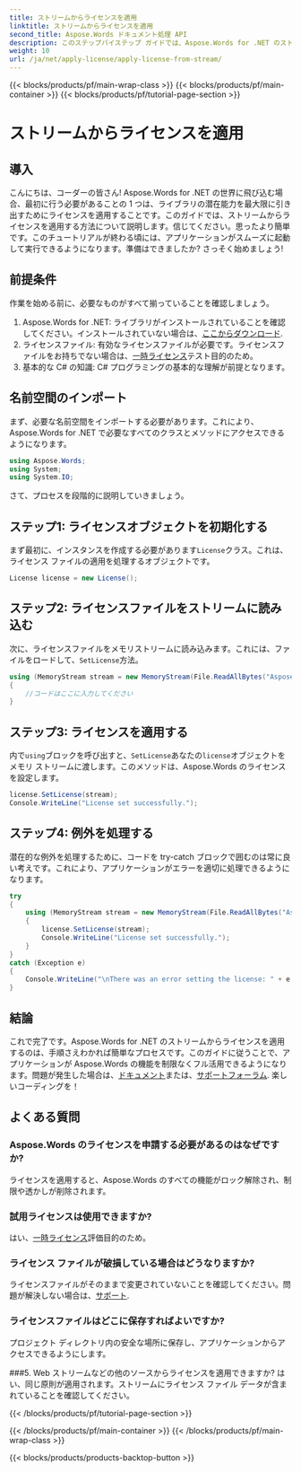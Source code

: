 ```yaml
---
title: ストリームからライセンスを適用
linktitle: ストリームからライセンスを適用
second_title: Aspose.Words ドキュメント処理 API
description: このステップバイステップ ガイドでは、Aspose.Words for .NET のストリームからライセンスを適用する方法を学習します。Aspose.Words の可能性を最大限に引き出します。
weight: 10
url: /ja/net/apply-license/apply-license-from-stream/
---
```


{{< blocks/products/pf/main-wrap-class >}}
{{< blocks/products/pf/main-container >}}
{{< blocks/products/pf/tutorial-page-section >}}

# ストリームからライセンスを適用

## 導入

こんにちは、コーダーの皆さん! Aspose.Words for .NET の世界に飛び込む場合、最初に行う必要があることの 1 つは、ライブラリの潜在能力を最大限に引き出すためにライセンスを適用することです。このガイドでは、ストリームからライセンスを適用する方法について説明します。信じてください。思ったより簡単です。このチュートリアルが終わる頃には、アプリケーションがスムーズに起動して実行できるようになります。準備はできましたか? さっそく始めましょう!

## 前提条件

作業を始める前に、必要なものがすべて揃っていることを確認しましょう。

1.  Aspose.Words for .NET: ライブラリがインストールされていることを確認してください。インストールされていない場合は、[ここからダウンロード](https://releases.aspose.com/words/net/).
2. ライセンスファイル: 有効なライセンスファイルが必要です。ライセンスファイルをお持ちでない場合は、[一時ライセンス](https://purchase.aspose.com/temporary-license/)テスト目的のため。
3. 基本的な C# の知識: C# プログラミングの基本的な理解が前提となります。

## 名前空間のインポート

まず、必要な名前空間をインポートする必要があります。これにより、Aspose.Words for .NET で必要なすべてのクラスとメソッドにアクセスできるようになります。

```csharp
using Aspose.Words;
using System;
using System.IO;
```

さて、プロセスを段階的に説明していきましょう。

## ステップ1: ライセンスオブジェクトを初期化する

まず最初に、インスタンスを作成する必要があります`License`クラス。これは、ライセンス ファイルの適用を処理するオブジェクトです。

```csharp
License license = new License();
```

## ステップ2: ライセンスファイルをストリームに読み込む

次に、ライセンスファイルをメモリストリームに読み込みます。これには、ファイルをロードして、`SetLicense`方法。

```csharp
using (MemoryStream stream = new MemoryStream(File.ReadAllBytes("Aspose.Words.lic")))
{
    //コードはここに入力してください
}
```

## ステップ3: ライセンスを適用する

内で`using`ブロックを呼び出すと、`SetLicense`あなたの`license`オブジェクトをメモリ ストリームに渡します。このメソッドは、Aspose.Words のライセンスを設定します。

```csharp
license.SetLicense(stream);
Console.WriteLine("License set successfully.");
```

## ステップ4: 例外を処理する

潜在的な例外を処理するために、コードを try-catch ブロックで囲むのは常に良い考えです。これにより、アプリケーションがエラーを適切に処理できるようになります。

```csharp
try
{
    using (MemoryStream stream = new MemoryStream(File.ReadAllBytes("Aspose.Words.lic")))
    {
        license.SetLicense(stream);
        Console.WriteLine("License set successfully.");
    }
}
catch (Exception e)
{
    Console.WriteLine("\nThere was an error setting the license: " + e.Message);
}
```

## 結論

これで完了です。Aspose.Words for .NET のストリームからライセンスを適用するのは、手順さえわかれば簡単なプロセスです。このガイドに従うことで、アプリケーションが Aspose.Words の機能を制限なくフル活用できるようになります。問題が発生した場合は、[ドキュメント](https://reference.aspose.com/words/net/)または、[サポートフォーラム](https://forum.aspose.com/c/words/8). 楽しいコーディングを！

## よくある質問

### Aspose.Words のライセンスを申請する必要があるのはなぜですか?
ライセンスを適用すると、Aspose.Words のすべての機能がロック解除され、制限や透かしが削除されます。

### 試用ライセンスは使用できますか?
はい、[一時ライセンス](https://purchase.aspose.com/temporary-license/)評価目的のため。

### ライセンス ファイルが破損している場合はどうなりますか?
ライセンスファイルがそのままで変更されていないことを確認してください。問題が解決しない場合は、[サポート](https://forum.aspose.com/c/words/8).

### ライセンスファイルはどこに保存すればよいですか?
プロジェクト ディレクトリ内の安全な場所に保存し、アプリケーションからアクセスできるようにします。

###5. Web ストリームなどの他のソースからライセンスを適用できますか?
はい、同じ原則が適用されます。ストリームにライセンス ファイル データが含まれていることを確認してください。

{{< /blocks/products/pf/tutorial-page-section >}}

{{< /blocks/products/pf/main-container >}}
{{< /blocks/products/pf/main-wrap-class >}}

{{< blocks/products/products-backtop-button >}}

